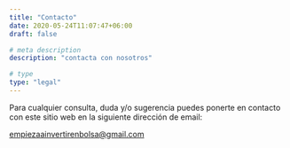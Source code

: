 ```yaml
---
title: "Contacto"
date: 2020-05-24T11:07:47+06:00
draft: false

# meta description
description: "contacta con nosotros"

# type
type: "legal"
---
```


Para cualquier consulta, duda y/o sugerencia puedes ponerte en contacto con este sitio web en la siguiente dirección de email:

empiezaainvertirenbolsa@gmail.com